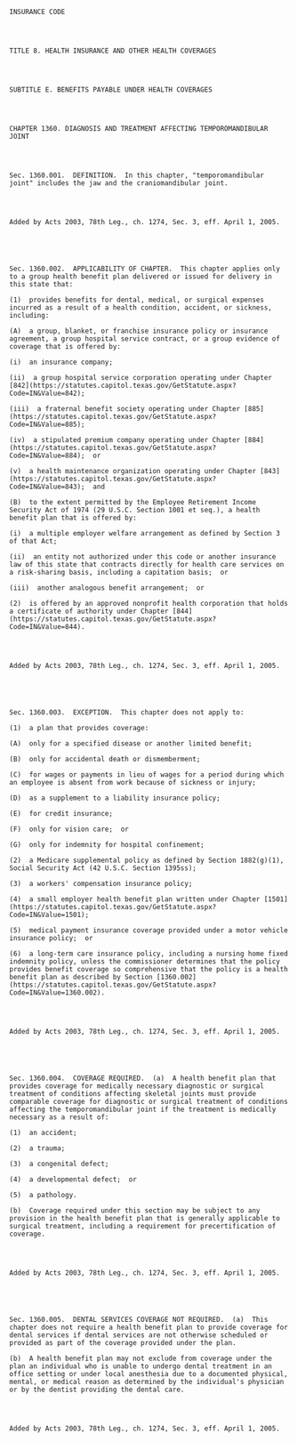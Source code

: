﻿
    
    
    	
    					
    
    
    INSURANCE CODE
    
      
    
    
    TITLE 8. HEALTH INSURANCE AND OTHER HEALTH COVERAGES
    
      
    
    
    SUBTITLE E. BENEFITS PAYABLE UNDER HEALTH COVERAGES
    
      
    
    
    CHAPTER 1360. DIAGNOSIS AND TREATMENT AFFECTING TEMPOROMANDIBULAR JOINT
    
      
    
    
    Sec. 1360.001.  DEFINITION.  In this chapter, "temporomandibular joint" includes the jaw and the craniomandibular joint.
    
    
    
    
    Added by Acts 2003, 78th Leg., ch. 1274, Sec. 3, eff. April 1, 2005.
    
    
    
    
    
    Sec. 1360.002.  APPLICABILITY OF CHAPTER.  This chapter applies only to a group health benefit plan delivered or issued for delivery in this state that:
    
    (1)  provides benefits for dental, medical, or surgical expenses incurred as a result of a health condition, accident, or sickness, including:
    
    (A)  a group, blanket, or franchise insurance policy or insurance agreement, a group hospital service contract, or a group evidence of coverage that is offered by:
    
    (i)  an insurance company;
    
    (ii)  a group hospital service corporation operating under Chapter [842](https://statutes.capitol.texas.gov/GetStatute.aspx?Code=IN&Value=842);
    
    (iii)  a fraternal benefit society operating under Chapter [885](https://statutes.capitol.texas.gov/GetStatute.aspx?Code=IN&Value=885);
    
    (iv)  a stipulated premium company operating under Chapter [884](https://statutes.capitol.texas.gov/GetStatute.aspx?Code=IN&Value=884);  or
    
    (v)  a health maintenance organization operating under Chapter [843](https://statutes.capitol.texas.gov/GetStatute.aspx?Code=IN&Value=843);  and
    
    (B)  to the extent permitted by the Employee Retirement Income Security Act of 1974 (29 U.S.C. Section 1001 et seq.), a health benefit plan that is offered by:
    
    (i)  a multiple employer welfare arrangement as defined by Section 3 of that Act;
    
    (ii)  an entity not authorized under this code or another insurance law of this state that contracts directly for health care services on a risk-sharing basis, including a capitation basis;  or
    
    (iii)  another analogous benefit arrangement;  or
    
    (2)  is offered by an approved nonprofit health corporation that holds a certificate of authority under Chapter [844](https://statutes.capitol.texas.gov/GetStatute.aspx?Code=IN&Value=844).
    
    
    
    
    Added by Acts 2003, 78th Leg., ch. 1274, Sec. 3, eff. April 1, 2005.
    
    
    
    
    
    Sec. 1360.003.  EXCEPTION.  This chapter does not apply to:
    
    (1)  a plan that provides coverage:
    
    (A)  only for a specified disease or another limited benefit;
    
    (B)  only for accidental death or dismemberment;
    
    (C)  for wages or payments in lieu of wages for a period during which an employee is absent from work because of sickness or injury;
    
    (D)  as a supplement to a liability insurance policy;
    
    (E)  for credit insurance;
    
    (F)  only for vision care;  or
    
    (G)  only for indemnity for hospital confinement;
    
    (2)  a Medicare supplemental policy as defined by Section 1882(g)(1), Social Security Act (42 U.S.C. Section 1395ss);
    
    (3)  a workers' compensation insurance policy;
    
    (4)  a small employer health benefit plan written under Chapter [1501](https://statutes.capitol.texas.gov/GetStatute.aspx?Code=IN&Value=1501);
    
    (5)  medical payment insurance coverage provided under a motor vehicle insurance policy;  or
    
    (6)  a long-term care insurance policy, including a nursing home fixed indemnity policy, unless the commissioner determines that the policy provides benefit coverage so comprehensive that the policy is a health benefit plan as described by Section [1360.002](https://statutes.capitol.texas.gov/GetStatute.aspx?Code=IN&Value=1360.002).
    
    
    
    
    Added by Acts 2003, 78th Leg., ch. 1274, Sec. 3, eff. April 1, 2005.
    
    
    
    
    
    Sec. 1360.004.  COVERAGE REQUIRED.  (a)  A health benefit plan that provides coverage for medically necessary diagnostic or surgical treatment of conditions affecting skeletal joints must provide comparable coverage for diagnostic or surgical treatment of conditions affecting the temporomandibular joint if the treatment is medically necessary as a result of:
    
    (1)  an accident;
    
    (2)  a trauma;
    
    (3)  a congenital defect;
    
    (4)  a developmental defect;  or
    
    (5)  a pathology.
    
    (b)  Coverage required under this section may be subject to any provision in the health benefit plan that is generally applicable to surgical treatment, including a requirement for precertification of coverage.
    
    
    
    
    Added by Acts 2003, 78th Leg., ch. 1274, Sec. 3, eff. April 1, 2005.
    
    
    
    
    
    Sec. 1360.005.  DENTAL SERVICES COVERAGE NOT REQUIRED.  (a)  This chapter does not require a health benefit plan to provide coverage for dental services if dental services are not otherwise scheduled or provided as part of the coverage provided under the plan.
    
    (b)  A health benefit plan may not exclude from coverage under the plan an individual who is unable to undergo dental treatment in an office setting or under local anesthesia due to a documented physical, mental, or medical reason as determined by the individual's physician or by the dentist providing the dental care.
    
    
    
    
    Added by Acts 2003, 78th Leg., ch. 1274, Sec. 3, eff. April 1, 2005.
    
    
    
    
    				
